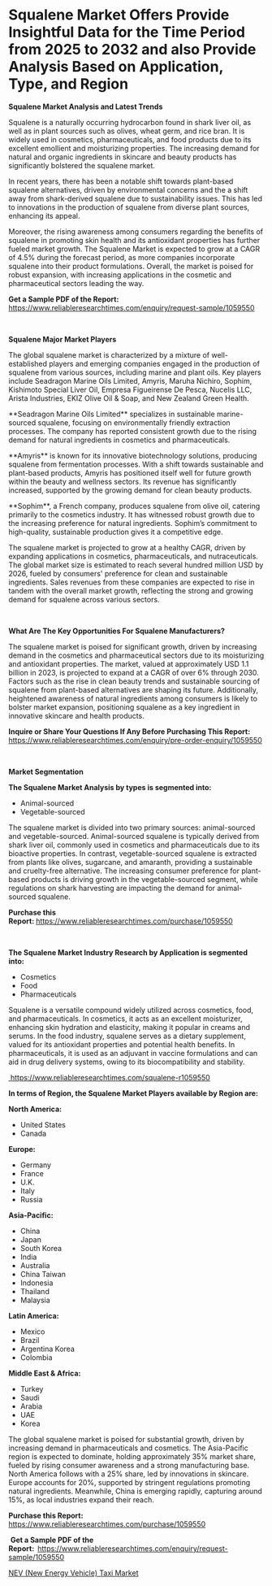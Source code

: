 <p><h1>Squalene Market Offers Provide Insightful Data for the Time Period from 2025 to 2032 and also Provide Analysis Based on Application, Type, and Region</h1></p><p><strong>Squalene Market Analysis and Latest Trends</strong></p>
<p><p>Squalene is a naturally occurring hydrocarbon found in shark liver oil, as well as in plant sources such as olives, wheat germ, and rice bran. It is widely used in cosmetics, pharmaceuticals, and food products due to its excellent emollient and moisturizing properties. The increasing demand for natural and organic ingredients in skincare and beauty products has significantly bolstered the squalene market. </p><p>In recent years, there has been a notable shift towards plant-based squalene alternatives, driven by environmental concerns and the a shift away from shark-derived squalene due to sustainability issues. This has led to innovations in the production of squalene from diverse plant sources, enhancing its appeal. </p><p>Moreover, the rising awareness among consumers regarding the benefits of squalene in promoting skin health and its antioxidant properties has further fueled market growth. The Squalene Market is expected to grow at a CAGR of 4.5% during the forecast period, as more companies incorporate squalene into their product formulations. Overall, the market is poised for robust expansion, with increasing applications in the cosmetic and pharmaceutical sectors leading the way.</p></p>
<p><strong>Get a Sample PDF of the Report:&nbsp;</strong> <a href="https://www.reliableresearchtimes.com/enquiry/request-sample/1059550?utm_campaign=3011&utm_medium=2&utm_source=Github&utm_content=ia&utm_term=22032025&utm_id=squalene">https://www.reliableresearchtimes.com/enquiry/request-sample/1059550</a></p>
<p>&nbsp;</p>
<p><strong>Squalene Major Market Players</strong></p>
<p><p>The global squalene market is characterized by a mixture of well-established players and emerging companies engaged in the production of squalene from various sources, including marine and plant oils. Key players include Seadragon Marine Oils Limited, Amyris, Maruha Nichiro, Sophim, Kishimoto Special Liver Oil, Empresa Figueirense De Pesca, Nucelis LLC, Arista Industries, EKIZ Olive Oil & Soap, and New Zealand Green Health.</p><p>**Seadragon Marine Oils Limited** specializes in sustainable marine-sourced squalene, focusing on environmentally friendly extraction processes. The company has reported consistent growth due to the rising demand for natural ingredients in cosmetics and pharmaceuticals.</p><p>**Amyris** is known for its innovative biotechnology solutions, producing squalene from fermentation processes. With a shift towards sustainable and plant-based products, Amyris has positioned itself well for future growth within the beauty and wellness sectors. Its revenue has significantly increased, supported by the growing demand for clean beauty products.</p><p>**Sophim**, a French company, produces squalene from olive oil, catering primarily to the cosmetics industry. It has witnessed robust growth due to the increasing preference for natural ingredients. Sophim’s commitment to high-quality, sustainable production gives it a competitive edge.</p><p>The squalene market is projected to grow at a healthy CAGR, driven by expanding applications in cosmetics, pharmaceuticals, and nutraceuticals. The global market size is estimated to reach several hundred million USD by 2026, fueled by consumers' preference for clean and sustainable ingredients. Sales revenues from these companies are expected to rise in tandem with the overall market growth, reflecting the strong and growing demand for squalene across various sectors.</p></p>
<p>&nbsp;</p>
<p><strong>What Are The Key Opportunities For Squalene Manufacturers?</strong></p>
<p><p>The squalene market is poised for significant growth, driven by increasing demand in the cosmetics and pharmaceutical sectors due to its moisturizing and antioxidant properties. The market, valued at approximately USD 1.1 billion in 2023, is projected to expand at a CAGR of over 6% through 2030. Factors such as the rise in clean beauty trends and sustainable sourcing of squalene from plant-based alternatives are shaping its future. Additionally, heightened awareness of natural ingredients among consumers is likely to bolster market expansion, positioning squalene as a key ingredient in innovative skincare and health products.</p></p>
<p><strong>Inquire or Share Your Questions If Any Before Purchasing This Report:</strong> <a href="https://www.reliableresearchtimes.com/enquiry/pre-order-enquiry/1059550?utm_campaign=3011&utm_medium=2&utm_source=Github&utm_content=ia&utm_term=22032025&utm_id=squalene">https://www.reliableresearchtimes.com/enquiry/pre-order-enquiry/1059550</a></p>
<p>&nbsp;</p>
<p><strong>Market Segmentation</strong></p>
<p><strong>The Squalene Market Analysis by types is segmented into:</strong></p>
<p><ul><li>Animal-sourced</li><li>Vegetable-sourced</li></ul></p>
<p><p>The squalene market is divided into two primary sources: animal-sourced and vegetable-sourced. Animal-sourced squalene is typically derived from shark liver oil, commonly used in cosmetics and pharmaceuticals due to its bioactive properties. In contrast, vegetable-sourced squalene is extracted from plants like olives, sugarcane, and amaranth, providing a sustainable and cruelty-free alternative. The increasing consumer preference for plant-based products is driving growth in the vegetable-sourced segment, while regulations on shark harvesting are impacting the demand for animal-sourced squalene.</p></p>
<p><strong>Purchase this Report:&nbsp;</strong><a href="https://www.reliableresearchtimes.com/purchase/1059550?utm_campaign=3011&utm_medium=2&utm_source=Github&utm_content=ia&utm_term=22032025&utm_id=squalene">https://www.reliableresearchtimes.com/purchase/1059550</a></p>
<p>&nbsp;</p>
<p><strong>The Squalene Market Industry Research by Application is segmented into:</strong></p>
<p><ul><li>Cosmetics</li><li>Food</li><li>Pharmaceuticals</li></ul></p>
<p><p>Squalene is a versatile compound widely utilized across cosmetics, food, and pharmaceuticals. In cosmetics, it acts as an excellent moisturizer, enhancing skin hydration and elasticity, making it popular in creams and serums. In the food industry, squalene serves as a dietary supplement, valued for its antioxidant properties and potential health benefits. In pharmaceuticals, it is used as an adjuvant in vaccine formulations and can aid in drug delivery systems, owing to its biocompatibility and stability.</p></p>
<p><a href="https://www.reliableresearchtimes.com/squalene-r1059550?utm_campaign=3011&utm_medium=2&utm_source=Github&utm_content=ia&utm_term=22032025&utm_id=squalene">&nbsp;https://www.reliableresearchtimes.com/squalene-r1059550</a></p>
<p><strong>In terms of Region, the Squalene Market Players available by Region are:</strong></p>
<p>
    <p> <strong> North America: </strong>
        <ul>
            <li>United States</li>
            <li>Canada</li>
        </ul>
        </p> 
    <p> <strong> Europe: </strong>
        <ul>
            <li>Germany</li>
            <li>France</li>
            <li>U.K.</li>
            <li>Italy</li>
            <li>Russia</li>
        </ul>
        </p> 
    <p> <strong> Asia-Pacific: </strong>
        <ul>
            <li>China</li>
            <li>Japan</li>
            <li>South Korea</li>
            <li>India</li>
            <li>Australia</li>
            <li>China Taiwan</li>
            <li>Indonesia</li>
            <li>Thailand</li>
            <li>Malaysia</li>
        </ul>
        </p> 
    <p> <strong> Latin America: </strong>
        <ul>
            <li>Mexico</li>
            <li>Brazil</li>
            <li>Argentina Korea</li>
            <li>Colombia</li>
        </ul>
        </p> 
    <p> <strong> Middle East & Africa: </strong>
        <ul>
            <li>Turkey</li>
            <li>Saudi</li>
            <li>Arabia</li>
            <li>UAE</li>
            <li>Korea</li>
        </ul>
    </p>
    </p>
<p><p>The global squalene market is poised for substantial growth, driven by increasing demand in pharmaceuticals and cosmetics. The Asia-Pacific region is expected to dominate, holding approximately 35% market share, fueled by rising consumer awareness and a strong manufacturing base. North America follows with a 25% share, led by innovations in skincare. Europe accounts for 20%, supported by stringent regulations promoting natural ingredients. Meanwhile, China is emerging rapidly, capturing around 15%, as local industries expand their reach.</p></p>
<p><strong>Purchase this Report: </strong><a href="https://www.reliableresearchtimes.com/purchase/1059550?utm_campaign=3011&utm_medium=2&utm_source=Github&utm_content=ia&utm_term=22032025&utm_id=squalene">https://www.reliableresearchtimes.com/purchase/1059550</a></p>
<p>&nbsp;<strong>Get a Sample PDF of the Report:&nbsp;&nbsp;</strong><a href="https://www.reliableresearchtimes.com/enquiry/request-sample/1059550?utm_campaign=3011&utm_medium=2&utm_source=Github&utm_content=ia&utm_term=22032025&utm_id=squalene">https://www.reliableresearchtimes.com/enquiry/request-sample/1059550</a></p>
<p><strong></strong></p>
<p><p><a href="https://github.com/pidlisseas/Market-Research-Report-List-1/blob/main/nev-new-energy-vehicle-taxi-market.md?utm_campaign=3011&utm_medium=2&utm_source=Github&utm_content=ia&utm_term=22032025&utm_id=squalene">NEV (New Energy Vehicle) Taxi Market</a></p></p>